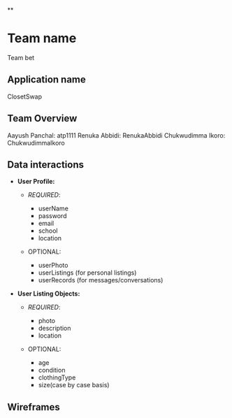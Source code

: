 ﻿**

# Team name

 Team bet 

## Application name 

ClosetSwap

## Team Overview

Aayush Panchal: atp1111
Renuka Abbidi: RenukaAbbidi
Chukwudimma Ikoro: ChukwudimmaIkoro

## Data interactions 
-   **User Profile:**

	-  	*REQUIRED*:
		-   userName
		-   password
		-   email
		-   school
		-   location

	-   OPTIONAL:
		-   userPhoto
		-   userListings (for personal listings)
		-   userRecords (for messages/conversations)

- **User Listing Objects:**  
	-	*REQUIRED*:

		 - photo
		 -  description
		 -  location  
	-	OPTIONAL:
	
		 -	age
		 -	 condition
		 -	 clothingType
		 -	 size(case by case basis)
## Wireframes




